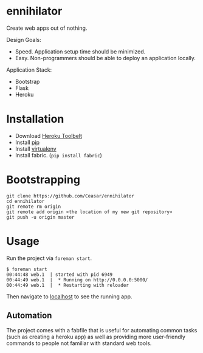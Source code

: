 

# ennihilator

Create web apps out of nothing.

Design Goals:

- Speed. Application setup time should be minimized.
- Easy. Non-programmers should be able to deploy an application locally.

Application Stack:

- Bootstrap
- Flask
- Heroku

# Installation

- Download [Heroku Toolbelt](https://toolbelt.heroku.com/)
- Install [pip](http://www.pip-installer.org/en/latest/installing.html)
- Install [virtualenv](http://www.virtualenv.org/en/latest/#installation)
- Install fabric. (`pip install fabric`)

# Bootstrapping

```
git clone https://github.com/Ceasar/ennihilator
cd ennihilator
git remote rm origin
git remote add origin <the location of my new git repository>
git push -u origin master
```

# Usage

Run the project via `foreman start`.

```
$ foreman start
00:44:48 web.1  | started with pid 6949
00:44:49 web.1  |  * Running on http://0.0.0.0:5000/
00:44:49 web.1  |  * Restarting with reloader
```

Then navigate to [localhost](http://localhost:5000/) to see the running app.

## Automation

The project comes with a fabfile that is useful for automating common tasks (such as creating a heroku app) as well as providing more user-friendly commands to people not familiar with standard web tools.
